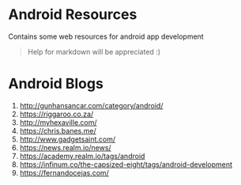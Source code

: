 # Android Resources
Contains some web resources for android app development

>Help for markdown will be appreciated :)

# Android Blogs
1. http://gunhansancar.com/category/android/
2. https://riggaroo.co.za/
3. http://myhexaville.com/
4. https://chris.banes.me/
5. http://www.gadgetsaint.com/
6. https://news.realm.io/news/ 
7. https://academy.realm.io/tags/android
8. https://infinum.co/the-capsized-eight/tags/android-development
9. https://fernandocejas.com/
